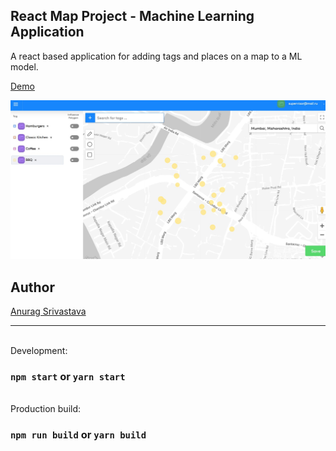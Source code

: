 ## React Map Project - Machine Learning Application
A react based application for adding tags and places on a map to a ML model.

[Demo](https://envisagecyberart.in/projects/applications/react-map-interface/)

![Screenshot](Screenshot.jpg?raw=true)

## Author
[Anurag Srivastava](https://www.envisagecyberart.in)

---

<br/>
Development:

### `npm start` or `yarn start`

<br/>
Production build:

### `npm run build` or `yarn build`